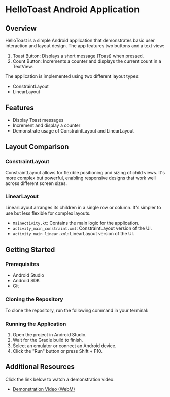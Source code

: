# HelloToast Android Application

## Overview

HelloToast is a simple Android application that demonstrates basic user interaction and layout design. The app features two buttons and a text view:

1. Toast Button: Displays a short message (Toast) when pressed.
2. Count Button: Increments a counter and displays the current count in a TextView.

The application is implemented using two different layout types:
- ConstraintLayout
- LinearLayout

## Features

- Display Toast messages
- Increment and display a counter
- Demonstrate usage of ConstraintLayout and LinearLayout

## Layout Comparison

### ConstraintLayout

ConstraintLayout allows for flexible positioning and sizing of child views. It's more complex but powerful, enabling responsive designs that work well across different screen sizes.

### LinearLayout

LinearLayout arranges its children in a single row or column. It's simpler to use but less flexible for complex layouts.
- `MainActivity.kt`: Contains the main logic for the application.
- `activity_main_constraint.xml`: ConstraintLayout version of the UI.
- `activity_main_linear.xml`: LinearLayout version of the UI.

## Getting Started

### Prerequisites

- Android Studio
- Android SDK
- Git

### Cloning the Repository

To clone the repository, run the following command in your terminal:
### Running the Application

1. Open the project in Android Studio.
2. Wait for the Gradle build to finish.
3. Select an emulator or connect an Android device.
4. Click the "Run" button or press Shift + F10.
## Additional Resources

Click the link below to watch a demonstration video:
- [Demonstration Video (WebM)](demoVideo.webm)

